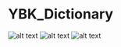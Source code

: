 # YBK_Dictionary
![alt text](http://url/to/img1.png)
![alt text](http://url/to/img2.jpg)
![alt text](http://url/to/img3.jpg)
